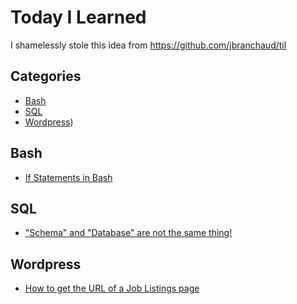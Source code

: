 # Today I Learned

I shamelessly stole this idea from https://github.com/jbranchaud/til

## Categories

* [Bash](#bash)
* [SQL](#sql)
* [Wordpress](#wordpress))

## Bash

* [If Statements in Bash](bash/if-statements-in-bash-scripts.md)

## SQL

* ["Schema" and "Database" are not the same thing!](mysql/schema-and-database-are-not-same-thing.md)

## Wordpress

* [How to get the URL of a Job Listings page](wordpress/get-url-job-listings-page.md)
